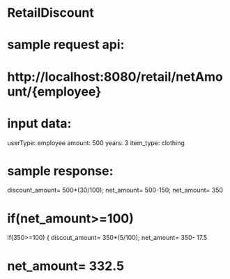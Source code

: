 # RetailDiscount
 
# sample request api:

#  http://localhost:8080/retail/netAmount/{employee}
 
# input data:
 
 userType: employee 
 amount: 500 
 years: 3 
 item_type: clothing 
 
# sample response:
 
 discount_amount= 500*(30/100); 
 net_amount= 500-150; 
 net_amount= 350
  
#  if(net_amount>=100) 
   
   if(350>=100)
   {
     discout_amount= 350*(5/100);
     net_amount= 350- 17.5
#  net_amount= 332.5
